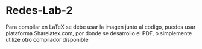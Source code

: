 # Redes-Lab-2
Para compilar en LaTeX se debe usar la imagen junto al codigo, puedes usar plataforma Sharelatex.com, por donde se desarrollo el PDF, o simplemente utilize otro compilador disponible
